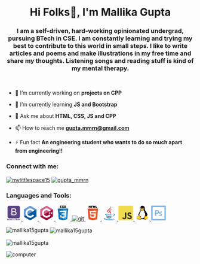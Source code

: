 <h1 align="center">Hi Folks👋, I'm Mallika Gupta</h1>
<h3 align="center">I am a self-driven, hard-working opinionated undergrad, pursuing BTech in CSE. I am constantly learning and trying my best to contribute to this world in small steps. I like to write articles and poems and make illustrations in my free time and share my thoughts. Listening songs and reading stuff is kind of my mental therapy.</h3>

<p align="left"> <a href="https://twitter.com/" target="blank"><img src="https://img.shields.io/twitter/follow/?logo=twitter&style=for-the-badge" alt="" /></a> </p>

- 🔭 I’m currently working on **projects on CPP**

- 🌱 I’m currently learning **JS and Bootstrap**

- 💬 Ask me about **HTML, CSS, JS and CPP**

- 📫 How to reach me **gupta.mmrn@gmail.com**

- ⚡ Fun fact **An engineering student who wants to do so much apart from engineering!!**

<h3 align="left">Connect with me:</h3>
<p align="left">
<a href="https://instagram.com/mylittlespace15" target="blank"><img align="center" src="https://raw.githubusercontent.com/rahuldkjain/github-profile-readme-generator/master/src/images/icons/Social/instagram.svg" alt="mylittlespace15" height="30" width="40" /></a>
<a href="https://www.hackerrank.com/gupta_mmrn" target="blank"><img align="center" src="https://raw.githubusercontent.com/rahuldkjain/github-profile-readme-generator/master/src/images/icons/Social/hackerrank.svg" alt="gupta_mmrn" height="30" width="40" /></a>
</p>

<h3 align="left">Languages and Tools:</h3>
<p align="left"> <a href="https://getbootstrap.com" target="_blank"> <img src="https://raw.githubusercontent.com/devicons/devicon/master/icons/bootstrap/bootstrap-plain-wordmark.svg" alt="bootstrap" width="40" height="40"/> </a> <a href="https://www.cprogramming.com/" target="_blank"> <img src="https://raw.githubusercontent.com/devicons/devicon/master/icons/c/c-original.svg" alt="c" width="40" height="40"/> </a> <a href="https://www.w3schools.com/cpp/" target="_blank"> <img src="https://raw.githubusercontent.com/devicons/devicon/master/icons/cplusplus/cplusplus-original.svg" alt="cplusplus" width="40" height="40"/> </a> <a href="https://www.w3schools.com/css/" target="_blank"> <img src="https://raw.githubusercontent.com/devicons/devicon/master/icons/css3/css3-original-wordmark.svg" alt="css3" width="40" height="40"/> </a> <a href="https://git-scm.com/" target="_blank"> <img src="https://www.vectorlogo.zone/logos/git-scm/git-scm-icon.svg" alt="git" width="40" height="40"/> </a> <a href="https://www.w3.org/html/" target="_blank"> <img src="https://raw.githubusercontent.com/devicons/devicon/master/icons/html5/html5-original-wordmark.svg" alt="html5" width="40" height="40"/> </a> <a href="https://www.java.com" target="_blank"> <img src="https://raw.githubusercontent.com/devicons/devicon/master/icons/java/java-original.svg" alt="java" width="40" height="40"/> </a> <a href="https://developer.mozilla.org/en-US/docs/Web/JavaScript" target="_blank"> <img src="https://raw.githubusercontent.com/devicons/devicon/master/icons/javascript/javascript-original.svg" alt="javascript" width="40" height="40"/> </a> <a href="https://www.linux.org/" target="_blank"> <img src="https://raw.githubusercontent.com/devicons/devicon/master/icons/linux/linux-original.svg" alt="linux" width="40" height="40"/> </a> <a href="https://www.photoshop.com/en" target="_blank"> <img src="https://raw.githubusercontent.com/devicons/devicon/master/icons/photoshop/photoshop-line.svg" alt="photoshop" width="40" height="40"/> </a> </p>

<p><img align="left" src="https://github-readme-stats.vercel.app/api/top-langs?username=mallika15gupta&show_icons=true&locale=en&layout=compact" alt="mallika15gupta" /></p>

<p>&nbsp;<img align="center" src="https://github-readme-stats.vercel.app/api?username=mallika15gupta&show_icons=true&locale=en" alt="mallika15gupta" /></p>

<p><img align="center" src="https://github-readme-streak-stats.herokuapp.com/?user=mallika15gupta&" alt="mallika15gupta" /></p>

![computer](https://user-images.githubusercontent.com/63893321/130686524-8d69f41d-ae08-4da0-9b88-e61c0b082089.gif)
